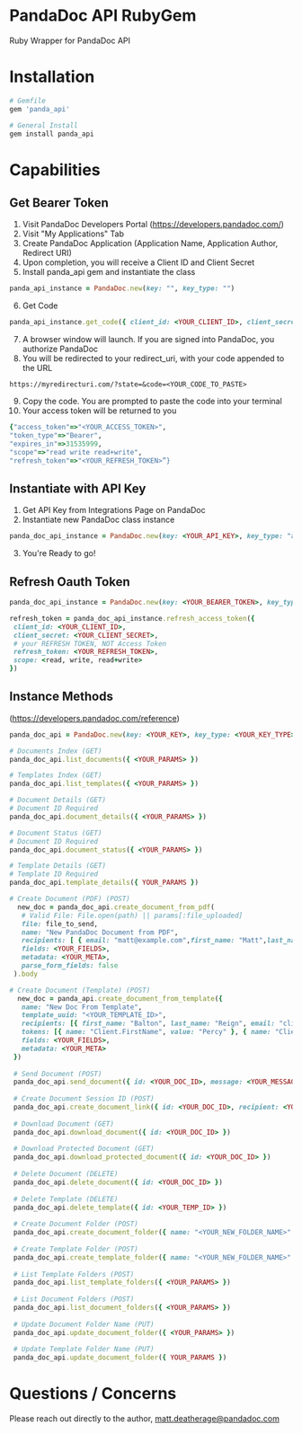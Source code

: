# PandaDoc API RubyGem
Ruby Wrapper for PandaDoc API

# Installation 
```ruby 
# Gemfile
gem 'panda_api'
```
```ruby 
# General Install
gem install panda_api
```

# Capabilities 
 
 ## Get Bearer Token
 1. Visit PandaDoc Developers Portal (https://developers.pandadoc.com/)
 2. Visit "My Applications" Tab 
 3. Create PandaDoc Application (Application Name, Application Author, Redirect URI)
 4. Upon completion, you will receive a Client ID and Client Secret
 5. Install panda_api gem and instantiate the class 
```ruby 
panda_api_instance = PandaDoc.new(key: "", key_type: "")  
```
 6. Get Code 
 
 ```ruby
 panda_api_instance.get_code({ client_id: <YOUR_CLIENT_ID>, client_secret: <YOUR_CLIENT_SECRET>, redirect_uri: <YOUR_REDIRECT_URI> })
 ```
 7. A browser window will launch. If you are signed into PandaDoc, you authorize PandaDoc 
 8. You will be redirected to your redirect_uri, with your code appended to the URL 
 ```
 https://myredirecturi.com/?state=&code=<YOUR_CODE_TO_PASTE>
 ```
 9. Copy the code. You are prompted to paste the code into your terminal
 10. Your access token will be returned to you
 ```ruby
 {"access_token"=>"<YOUR_ACCESS_TOKEN>",
 "token_type"=>"Bearer",
 "expires_in"=>31535999,
 "scope"=>"read write read+write",
 "refresh_token"=>"<YOUR_REFRESH_TOKEN>”}
 ```
 
 ## Instantiate with API Key
 1. Get API Key from Integrations Page on PandaDoc 
 2. Instantiate new PandaDoc class instance 
 ```ruby
 panda_doc_api_instance = PandaDoc.new(key: <YOUR_API_KEY>, key_type: "api")
 ```
 3. You're Ready to go!
 
 ## Refresh Oauth Token
 ```ruby 
 panda_doc_api_instance = PandaDoc.new(key: <YOUR_BEARER_TOKEN>, key_type: "bearer")
 
 refresh_token = panda_doc_api_instance.refresh_access_token({
  client_id: <YOUR_CLIENT_ID>,
  client_secret: <YOUR_CLIENT_SECRET>,
  # your REFRESH TOKEN, NOT Access Token 
  refresh_token: <YOUR_REFRESH_TOKEN>,
  scope: <read, write, read+write>
 })
 ```
 
 ## Instance Methods 
 (https://developers.pandadoc.com/reference)
 ```ruby 
 panda_doc_api = PandaDoc.new(key: <YOUR_KEY>, key_type: <YOUR_KEY_TYPE>)
 
 # Documents Index (GET)
 panda_doc_api.list_documents({ <YOUR_PARAMS> })
 
 # Templates Index (GET)
 panda_doc_api.list_templates({ <YOUR_PARAMS> })
 
 # Document Details (GET)
 # Document ID Required
 panda_doc_api.document_details({ <YOUR_PARAMS> }) 
 
 # Document Status (GET)
 # Document ID Required
 panda_doc_api.document_status({ <YOUR_PARAMS> }) 
 
 # Template Details (GET)
 # Template ID Required
 panda_doc_api.template_details({ YOUR_PARAMS })
 
 # Create Document (PDF) (POST)
   new_doc = panda_doc_api.create_document_from_pdf(
    # Valid File: File.open(path) || params[:file_uploaded]
    file: file_to_send,
    name: "New PandaDoc Document from PDF",
    recipients: [ { email: "matt@example.com",first_name: "Matt",last_name: "sample",role: "u00"}],
    fields: <YOUR_FIELDS>,
    metadata: <YOUR_META>,
    parse_form_fields: false
  ).body
 
 # Create Document (Template) (POST)
   new_doc = panda_api.create_document_from_template({
    name: "New Doc From Template",
    template_uuid: "<YOUR_TEMPLATE_ID>",
    recipients: [{ first_name: "Balton", last_name: "Reign", email: "client@gmail.com" }],
    tokens: [{ name: "Client.FirstName", value: "Percy" }, { name: "Client.LastName", value: "Johnson" }],
    fields: <YOUR_FIELDS>,
    metadata: <YOUR_META>
  })
  
  # Send Document (POST)
  panda_doc_api.send_document({ id: <YOUR_DOC_ID>, message: <YOUR_MESSAGE>, subject: <YOUR_SUBJECT>, silent: true || false })
  
  # Create Document Session ID (POST)
  panda_doc_api.create_document_link({ id: <YOUR_DOC_ID>, recipient: <YOUR_RECIPIENT_EMAIL>, lifetime: 3600 })
  
  # Download Document (GET)
  panda_doc_api.download_document({ id: <YOUR_DOC_ID> })
  
  # Download Protected Document (GET)
  panda_doc_api.download_protected_document({ id: <YOUR_DOC_ID> })
  
  # Delete Document (DELETE)
  panda_doc_api.delete_document({ id: <YOUR_DOC_ID> })
  
  # Delete Template (DELETE)
  panda_doc_api.delete_template({ id: <YOUR_TEMP_ID> })
  
  # Create Document Folder (POST)
  panda_doc_api.create_document_folder({ name: "<YOUR_NEW_FOLDER_NAME>" })
  
  # Create Template Folder (POST)
  panda_doc_api.create_template_folder({ name: "<YOUR_NEW_FOLDER_NAME>" })
  
  # List Template Folders (POST)
  panda_doc_api.list_template_folders({ <YOUR_PARAMS> })
  
  # List Document Folders (POST)
  panda_doc_api.list_document_folders({ <YOUR_PARAMS> })
  
  # Update Document Folder Name (PUT)
  panda_doc_api.update_document_folder({ <YOUR_PARAMS> })
  
  # Update Template Folder Name (PUT)
  panda_doc_api.update_document_folder({ YOUR_PARAMS })
 ```
 
 # Questions / Concerns 
 Please reach out directly to the author, matt.deatherage@pandadoc.com 
